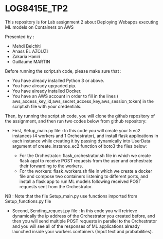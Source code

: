 # LOG8415E_TP2

This repository is for Lab assignment 2 about Deploying Webapps executing ML models on Containers on AWS

Presented by :
- Mehdi Belchiti
- Anass EL AZOUZI
- Zakaria Haniri
- Guillaume MARTIN

Before running the script.sh code, please make sure that :

- You have already installed Python 3 or above.
- You have already upgraded pip.
- You have already installed Docker.
- You have an AWS account  in order to fill in the lines ( aws_access_key_id,aws_secret_access_key,aws_session_token) in the script.sh file with your credentials.

Then, by running the script.sh code, you will clone the github repository of the assignment, and then run two codes below from github repository:

- First, Setup_main.py file : In this code you will create your 5 ec2 instances (4 workers and 1 Orchestrator), and install flask applications in each instance while creating it by passing dynamically into UserData argument of create_instance_ec2 function of boto3 the files below:

  -  For the Orchestrator: flask_orchestrator.sh file in which we create flask appl to receive POST requests from the user and orchestrate their forwarding to the workers.
  -  For the workers: flask_workers.sh file in which we create a docker file and compose two containers listening to different ports, and install a flask app to run ML models following received POST requests sent from the Orchestrator.

NB : Note that the file Setup_main.py use functions imported from Setup_functions.py file

- Second, Sending_request.py file : In this code you will retrieve dynamically the ip address of the Orchestrator you created before, and then you will send multiple POST requests in parallel to the Orchestrator and you will see all of the responses of ML applications already launched inside your workers containers (Input text and probabilities).
